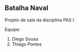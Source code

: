Batalha Naval
-------------

Projeto de sala da disciplina PAS I.

Equipe: 
1. Diego Sousa
2. Thiago Pontes

